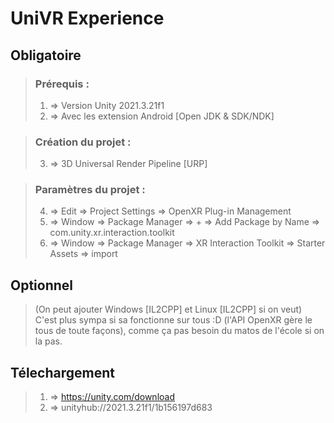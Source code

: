 # UniVR Experience

## Obligatoire

> ### Prérequis :
> 1. => Version Unity 2021.3.21f1
> 2. => Avec les extension Android [Open JDK & SDK/NDK]

> ### Création du projet :
> 3. => 3D Universal Render Pipeline [URP]

> ### Paramètres du projet :
> 4. => Edit => Project Settings => OpenXR Plug-in Management
> 5. => Window => Package Manager => + => Add Package by Name => com.unity.xr.interaction.toolkit
> 6. => Window => Package Manager => XR Interaction Toolkit => Starter Assets => import


## Optionnel
> (On peut ajouter Windows [IL2CPP] et Linux [IL2CPP] si on veut)
> C'est plus sympa si sa fonctionne sur tous :D (l'API OpenXR gère le tous de toute façons), comme ça pas besoin du matos de l'école si on la pas.


## Télechargement
> 1. => https://unity.com/download
> 2. => unityhub://2021.3.21f1/1b156197d683